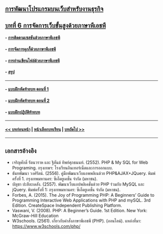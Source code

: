 ## [การพัฒนาโปรแกรมบนเว็บสำหรับงานธุรกิจ](../README.md)
## [บทที่ 6 การจัดการเว็บขั้นสูงด้วยภาษาพีเอชพี](README.md)
#### - [การติดตามเซสชันด้วยภาษาพีเอชพี](0601.md)
#### - [การจัดการคุกกี้ด้วยภาษาพีเอชพี](0602.md)
#### - [การอ่านเขียนไฟล์ด้วยภาษาพีเอชพี](0603.md)
#### - [สรุป](0610.md)
---
#### - [แบบฝึกหัดท้ายบท ตอนที่ 1](0630.md)
#### - [แบบฝึกหัดท้ายบท ตอนที่ 2](0650.md)
#### - [แบบฝึกปฏิบัติท้ายบท](0670.md)
---
#### [<< บทก่อนหน้า](../Chapter05/README.md) | [หน้าเลือกบทเรียน](../README.md) | [บทถัดไป >>](../Chapter07/README.md)
---
## เอกสารอ้างอิง
* เจริญศักดิ์ รัตนวราห และ ฐิสันต์ ทิพย์ศุภธนนท์. (2552). PHP & My SQL for Web 
Programing. กรุงเทพฯ: โรงเรียนอินเทอร์เน็ตและการออกแบบ.
* ธันยพัฒนา วงศ์รัตน์. (2556). คู่มือพัฒนาเว็บแอพพลิเนด้วย PHP&AJAX+JQuery. พิมพ์ครั้งที่ 1. กรุงเทพมหานคร: ซีเอ็ดยูเคชั่น จำกัด (มหาชน).
* บัญชา ปะสีละเดสัง. (2557). พัฒนาเว็บแอปพลิเคชั่นด้วย PHP ร่วมกับ MySQL และ jQuery. พิมพ์ครั้งที่ 1: กรุงเทพมหานคร: ซีเอ็ดยูเคชั่น จำกัด (มหาชน).
* Forbes, A. (2015). The Joy of Programming PHP: A Beginners’ Guide to Programming Interactive Web Applications with PHP and mySQL. 3rd Edition.  CreateSpace Independent Publishing Platform.
* Vaswani, V. (2008). PHP: A Beginner’s Guide. 1st Edition. New York: McGraw-Hill Education
* W3schools. (2561). เกี่ยวกับคำสั่งภาษาพีเอชพี (PHP). (ออนไลน์). แหล่งที่มา: 
https://www.w3schools.com/php/
